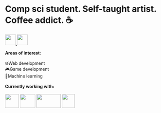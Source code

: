 # Comp sci student. Self-taught artist. Coffee addict. ☕
<a href="https://www.linkedin.com/in/callista-aura-vanya/"><img src="https://upload.wikimedia.org/wikipedia/commons/thumb/8/81/LinkedIn_icon.svg/768px-LinkedIn_icon.svg.png" width="35" height="35"> </a>
 <a href="https://www.hackerrank.com/callraV"><img src="https://upload.wikimedia.org/wikipedia/commons/thumb/4/40/HackerRank_Icon-1000px.png/800px-HackerRank_Icon-1000px.png" width="35" height="35"></a>
 

**Areas of interest:**<br><br>
  🌐Web development<br>
  🎮Game development<br>
  🔢Machine learning<br>
<br>
**Currently working with:**<br><br>
  <img src="https://upload.wikimedia.org/wikipedia/commons/thumb/6/6a/JavaScript-logo.png/800px-JavaScript-logo.png" width="45" height="45"> 
  <img src="https://upload.wikimedia.org/wikipedia/commons/thumb/a/a7/React-icon.svg/2300px-React-icon.svg.png" width="50" height="45">
  <img src="https://upload.wikimedia.org/wikipedia/commons/thumb/d/d9/Node.js_logo.svg/1280px-Node.js_logo.svg.png" width="80" height="45">
  <img src="https://upload.wikimedia.org/wikipedia/commons/thumb/c/c3/Python-logo-notext.svg/172px-Python-logo-notext.svg.png?20220821155029" width="42" height="45">
 <br>

<!--
**callraV/callraV** is a ✨ _special_ ✨ repository because its `README.md` (this file) appears on your GitHub profile.

Here are some ideas to get you started:

- 🔭 I’m currently working on ...
- 🌱 I’m currently learning ...
- 👯 I’m looking to collaborate on ...
- 🤔 I’m looking for help with ...
- 💬 Ask me about ...
- 📫 How to reach me: ...
- 😄 Pronouns: ...
- ⚡ Fun fact: ...
-->

